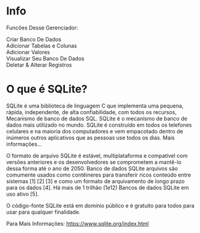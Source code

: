 # Info

Funcões Desse Gerenciador:<br>

Criar Banco De Dados<br>
Adicionar Tabelas e Colunas<br>
Adicionar Valores<br>
Visualizar Seu Banco De Dados<br>
Deletar & Alterar Registros<br>

# O que é SQLite?
SQLite é uma biblioteca de linguagem C que implementa uma pequena, rápida, independente, de alta confiabilidade, com todos os recursos, Mecanismo de banco de dados SQL. SQLite é o mecanismo de banco de dados mais utilizado no mundo. SQLite é construído em todos os telefones celulares e na maioria dos computadores e vem empacotado dentro de inúmeros outros aplicativos que as pessoas use todos os dias. Mais informações...<br>

O formato de arquivo SQLite é estável, multiplataforma e compatível com versões anteriores e os desenvolvedores se comprometem a mantê-lo dessa forma até o ano de 2050. Banco de dados SQLite arquivos são comumente usados como contêineres para transferir ricos conteúdo entre sistemas [1] [2] [3] e como um formato de arquivamento de longo prazo para os dados [4]. Há mais de 1 trilhão (1e12) Bancos de dados SQLite em uso ativo [5].<br>

O código-fonte SQLite está em domínio público e é gratuito para todos para usar para qualquer finalidade.<br>

Para Mais Informações: https://www.sqlite.org/index.html
